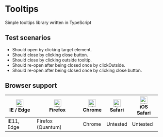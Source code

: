 # Tooltips
Simple tooltips library written in TypeScript

## Test scenarios
- Should open by clicking target element.
- Should close by clicking close button.
- Should close by clicking outside tooltip.
- Should re-open after being closed once by clickOutside.
- Should re-open after being closed once by clicking close button.

## Browser support
| <img src="https://raw.githubusercontent.com/ksaanen/Tooltips/master/docs/assets/edge_48x48.png" alt="IE / Edge" width="24px" height="24px" /></br>IE / Edge | <img src="https://raw.githubusercontent.com/ksaanen/Tooltips/master/docs/assets/firefox_48x48.png" alt="Firefox" width="24px" height="24px" /></br>Firefox | <img src="https://raw.githubusercontent.com/ksaanen/Tooltips/master/docs/assets/chrome_48x48.png" alt="Chrome" width="24px" height="24px" /></br>Chrome | <img src="https://raw.githubusercontent.com/ksaanen/Tooltips/master/docs/assets/safari_48x48.png" alt="Safari" width="24px" height="24px" /></br>Safari | <img src="https://raw.githubusercontent.com/ksaanen/Tooltips/master/docs/assets/safari-ios_48x48.png" alt="iOS Safari" width="24px" height="24px" /></br>iOS Safari |
| --------- | --------- | --------- | --------- | --------- |
| IE11, Edge | Firefox (Quantum) | Chrome | Untested | Untested